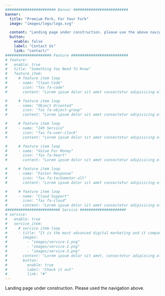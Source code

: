 ```yaml
---
####################### Banner #########################
banner:
  title: "Premium Pork, For Your Fork"
  image: "images/logo/logo.svg"

  content: "Landing page under construction. please use the above navigation."
  button:
    enable: false
    label: "Contact Us"
    link: "contact/"
##################### Feature ##########################
# feature:
#   enable: true
#   title: "Something You Need To Know"
#   feature_item:
#     # feature item loop
#     - name: "Clean Code"
#       icon: "fas fa-code"
#       content: "Lorem ipsum dolor sit amet consectetur adipisicing elit quam nihil"

#     # feature item loop
#     - name: "Object Oriented"
#       icon: "fas fa-object-group"
#       content: "Lorem ipsum dolor sit amet consectetur adipisicing elit quam nihil"

#     # feature item loop
#     - name: "24h Service"
#       icon: "fas fa-user-clock"
#       content: "Lorem ipsum dolor sit amet consectetur adipisicing elit quam nihil"

#     # feature item loop
#     - name: "Value For Money"
#       icon: "fas fa-heart"
#       content: "Lorem ipsum dolor sit amet consectetur adipisicing elit quam nihil"

#     # feature item loop
#     - name: "Faster Response"
#       icon: "fas fa-tachometer-alt"
#       content: "Lorem ipsum dolor sit amet consectetur adipisicing elit quam nihil"

#     # feature item loop
#     - name: "Cloud Support"
#       icon: "fas fa-cloud"
#       content: "Lorem ipsum dolor sit amet consectetur adipisicing elit quam nihil"
######################### Service #####################
# service:
#   enable: true
#   service_item:
#     # service item loop
#     - title: "It is the most advanced digital marketing and it company."
#       images:
#         - "images/service-1.png"
#         - "images/service-2.png"
#         - "images/service-3.png"
#       content: "Lorem ipsum dolor sit amet, consectetur adipiscing elit. Consequat tristique eget amet, tempus eu at consecttur. Leo facilisi nunc viverra tellus. Ac laoreet sit vel consquat. consectetur adipiscing elit. Consequat tristique eget amet, tempus eu at consecttur. Leo facilisi nunc viverra tellus. Ac laoreet sit vel consquat."
#       button:
#         enable: true
#         label: "Check it out"
#         link: "#"
---
```


Landing page under construction. Please used the navigation above.
